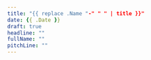 ```yaml
---
title: "{{ replace .Name "-" " " | title }}"
date: {{ .Date }}
draft: true
headline: ""
fullName: ""
pitchLine: ""
---
```

